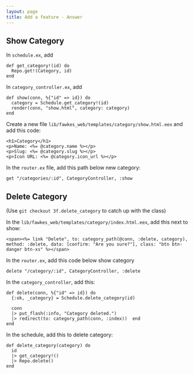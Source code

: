 ```yaml
---
layout: page
title: Add a feature - Answer
---
```


## Show Category

In `schedule.ex`, add

```
def get_category!(id) do
  Repo.get!(Category, id)
end
```

In `category_controller.ex`, add

```
def show(conn, %{"id" => id}) do
  category = Schedule.get_category!(id)
  render(conn, "show.html", category: category)
end
```

Create a new file `lib/fawkes_web/templates/category/show.html.eex` and add this code:

```
<h1>Category</h1>
<p>Name: <%= @category.name %></p>
<p>Slug: <%= @category.slug %></p>
<p>Icon URL: <%= @category.icon_url %></p>
```

In the `router.ex` file, add this path below new category:

```
get "/categories/:id", CategoryController, :show
```

## Delete Category

(Use `git checkout 3f.delete_category` to catch up with the class)

In the `lib/fawkes_web/templates/category/index.html.eex`, add this next to show:

```
<span><%= link "Delete", to: category_path(@conn, :delete, category), method: :delete, data: [confirm: "Are you sure?"], class: "btn btn-danger btn-xs" %></span>
```

In the `router.ex`, add this code below show category

```
delete "/category/:id", CategoryController, :delete
```

In the `category_controller`, add this:

```
def delete(conn, %{"id" => id}) do
  {:ok, _category} = Schedule.delete_category(id)

  conn
  |> put_flash(:info, "Category deleted.")
  |> redirect(to: category_path(conn, :index))  end
end
```

In the schedule, add this to delete category:

```
def delete_category(category) do
  id
  |> get_category!()
  |> Repo.delete()
end
```
